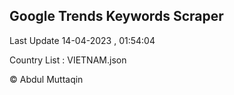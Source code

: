 

## Google Trends Keywords Scraper 
 
Last Update 14-04-2023 , 01:54:04

Country List :
VIETNAM.json



© Abdul Muttaqin 
